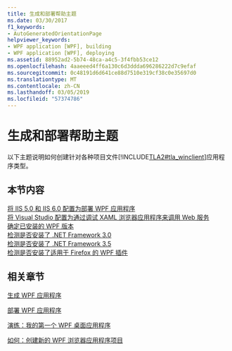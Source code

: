 ```yaml
---
title: 生成和部署帮助主题
ms.date: 03/30/2017
f1_keywords:
- AutoGeneratedOrientationPage
helpviewer_keywords:
- WPF application [WPF], building
- WPF application [WPF], deploying
ms.assetid: 88952ad2-5b74-48ca-a4c5-3f4fbb53ce12
ms.openlocfilehash: 4aaeeed4ff6a130c6d3ddda696286222d7c9efaf
ms.sourcegitcommit: 0c48191d6d641ce88d7510e319cf38c0e35697d0
ms.translationtype: MT
ms.contentlocale: zh-CN
ms.lasthandoff: 03/05/2019
ms.locfileid: "57374786"
---
```

# <a name="build-and-deploy-how-to-topics"></a>生成和部署帮助主题
以下主题说明如何创建针对各种项目文件[!INCLUDE[TLA2#tla_winclient](../../../../includes/tla2sharptla-winclient-md.md)]应用程序类型。  
  
## <a name="in-this-section"></a>本节内容  
 [将 IIS 5.0 和 IIS 6.0 配置为部署 WPF 应用程序](how-to-configure-iis-5-0-and-iis-6-0-to-deploy-wpf-applications.md)  
 [将 Visual Studio 配置为通过调试 XAML 浏览器应用程序来调用 Web 服务](configure-vs-to-debug-a-xaml-browser-to-call-a-web-service.md)  
 [确定已安装的 WPF 版本](how-to-determine-the-installed-version-of-wpf.md)  
 [检测是否安装了 .NET Framework 3.0](how-to-detect-whether-the-net-framework-3-0-is-installed.md)  
 [检测是否安装了 .NET Framework 3.5](how-to-detect-whether-the-net-framework-3-5-is-installed.md)  
 [检测是否安装了适用于 Firefox 的 WPF 插件](how-to-detect-whether-the-wpf-plug-in-for-firefox-is-installed.md)  
  
## <a name="related-sections"></a>相关章节  
 [生成 WPF 应用程序](building-a-wpf-application-wpf.md)  
  
 [部署 WPF 应用程序](deploying-a-wpf-application-wpf.md)  
  
 [演练：我的第一个 WPF 桌面应用程序](../getting-started/walkthrough-my-first-wpf-desktop-application.md)  
  
 [如何：创建新的 WPF 浏览器应用程序项目](https://docs.microsoft.com/previous-versions/visualstudio/visual-studio-2010/bb628663(v=vs.100))
